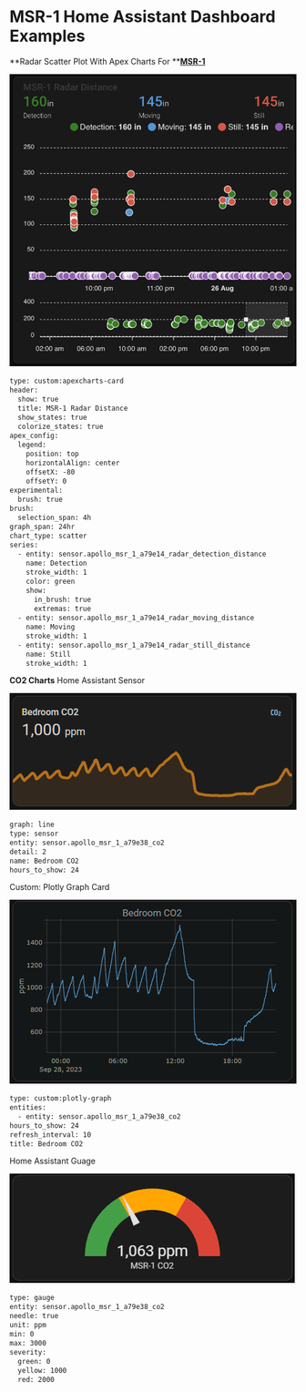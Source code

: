 # MSR-1 Home Assistant Dashboard Examples

**Radar Scatter Plot With Apex Charts For **[**MSR-1**](https://shop.apolloautomation.cloud/products/multisensor-mk1)

  
![JPE Apex Charts 3.png](../assets/jpe-apex-charts-3.png)

```plaintext
type: custom:apexcharts-card
header:
  show: true
  title: MSR-1 Radar Distance
  show_states: true
  colorize_states: true
apex_config:
  legend:
    position: top
    horizontalAlign: center
    offsetX: -80
    offsetY: 0
experimental:
  brush: true
brush:
  selection_span: 4h
graph_span: 24hr
chart_type: scatter
series:
  - entity: sensor.apollo_msr_1_a79e14_radar_detection_distance
    name: Detection
    stroke_width: 1
    color: green
    show:
      in_brush: true
      extremas: true
  - entity: sensor.apollo_msr_1_a79e14_radar_moving_distance
    name: Moving
    stroke_width: 1
  - entity: sensor.apollo_msr_1_a79e14_radar_still_distance
    name: Still
    stroke_width: 1
```

**CO2 Charts**
Home Assistant Sensor

![CO 2 Graph.png](../assets/co-2-graph.png)

```plaintext
graph: line
type: sensor
entity: sensor.apollo_msr_1_a79e38_co2
detail: 2
name: Bedroom CO2
hours_to_show: 24
```

Custom: Plotly Graph Card

![Plotly CO2 Graph.png](../assets/plotly-co2-graph.png)

```plaintext
type: custom:plotly-graph
entities:
  - entity: sensor.apollo_msr_1_a79e38_co2
hours_to_show: 24
refresh_interval: 10
title: Bedroom CO2
```

Home Assistant Guage

![CO2 Guage.png](../assets/co2-guage.png)

```plaintext
type: gauge
entity: sensor.apollo_msr_1_a79e38_co2
needle: true
unit: ppm
min: 0
max: 3000
severity:
  green: 0
  yellow: 1000
  red: 2000
```